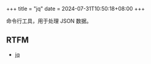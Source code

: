 +++
title = "jq"
date = 2024-07-31T10:50:18+08:00
+++

命令行工具，用于处理 JSON 数据。

## RTFM

- [jq](https://stedolan.github.io/jq/manual/)
